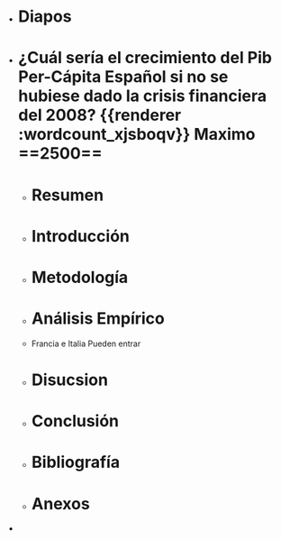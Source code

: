 - # Diapos
- # ¿Cuál sería el crecimiento del Pib Per-Cápita Español si no se hubiese dado la crisis financiera del 2008? {{renderer :wordcount_xjsboqv}} Maximo ==2500==
	- # Resumen
	- # Introducción
	- # Metodología
	- # Análisis Empírico
	- Francia e Italia Pueden entrar
	- # Disucsion
	- # Conclusión
	- # Bibliografía
	- # Anexos
-